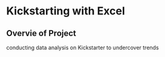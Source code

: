 # Kickstarting with Excel
## Overvie of Project
conducting data analysis on Kickstarter to undercover trends 
